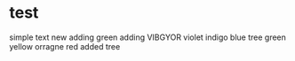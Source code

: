 # test
simple text
new adding
green
adding VIBGYOR
violet
indigo
blue
tree
green
yellow
orragne
red
added tree
